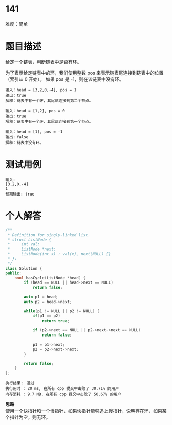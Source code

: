 141 
===

难度：简单

# 题目描述

给定一个链表，判断链表中是否有环。

为了表示给定链表中的环，我们使用整数 pos 来表示链表尾连接到链表中的位置（索引从 0 开始）。 如果 pos 是 -1，则在该链表中没有环。

```
输入：head = [3,2,0,-4], pos = 1
输出：true
解释：链表中有一个环，其尾部连接到第二个节点。
```

```
输入：head = [1,2], pos = 0
输出：true
解释：链表中有一个环，其尾部连接到第一个节点。
```

```
输入：head = [1], pos = -1
输出：false
解释：链表中没有环。
```

# 测试用例

```
输入: 
[3,2,0,-4]
1
预期输出: true
```

# 个人解答 

```c++
/**
 * Definition for singly-linked list.
 * struct ListNode {
 *     int val;
 *     ListNode *next;
 *     ListNode(int x) : val(x), next(NULL) {}
 * };
 */
class Solution {
public:
    bool hasCycle(ListNode *head) {
        if (head == NULL || head->next == NULL)
            return false;
        
        auto p1 = head;
        auto p2 = head->next;

        while(p1 != NULL || p2 != NULL) {
            if(p1 == p2)
                return true;
            
            if (p2->next == NULL || p2->next->next == NULL)
                return false;
            
            p1 = p1->next;
            p2 = p2->next->next;
        }

        return false;
    }
};
```

```
执行结果： 通过
执行用时 : 20 ms, 在所有 cpp 提交中击败了 30.71% 的用户
内存消耗 : 9.7 MB, 在所有 cpp 提交中击败了 50.67% 的用户
```

**思路**   
使用一个快指针和一个慢指针，如果快指针能够追上慢指针，说明存在环，如果某个指针为空，则无环。